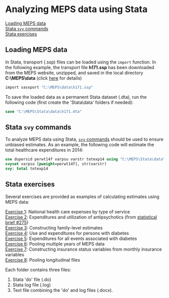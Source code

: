 # Analyzing MEPS data using Stata
[Loading MEPS data](#loading-meps-data)<br>
[Stata `svy` commands](#stata-svy-commands)<br>
[Stata exercises](#stata-exercises)

## Loading MEPS data
In Stata, transport (.ssp) files can be loaded using the `import` function. In the following example, the transport file <b>h171.ssp</b> has been downloaded from the MEPS website, unzipped, and saved in the local directory <b>C:\MEPS\data</b> (click [here](../README.md#accessing-meps-hc-data) for details)
``` stata
import sasxport "C:\MEPS\data\h171.ssp"
```

To save the loaded data as a permanent Stata dataset (.dta), run the following code (first create the 'Stata\data' folders if needed):
``` Stata
save "C:\MEPS\Stata\data\h171.dta"
```

## Stata `svy` commands
To analyze MEPS data using Stata, [`svy` commands](http://www.stata.com/manuals13/svysvyestimation.pdf) should be used to ensure unbiased estimates. As an example, the following code will estimate the total healthcare expenditures in 2014:
``` stata
use dupersid perwt14f varpsu varstr totexp14 using "C:\MEPS\Stata\data\h171.dta", clear
svyset varpsu [pweight=perwt14f], str(varstr)
svy: total totexp14
```

## Stata exercises

Several exercises are provided as examples of calculating estimates using MEPS data:

[Exercise 1](exercise_1): National health care expenses by type of service
<br>[Exercise 2](exercise_2): Expenditures and utilization of antipsychotics (from [statistical brief #275](https://meps.ahrq.gov/data_files/publications/st275/stat275.shtml))
<br>[Exercise 3](exercise_3): Constructing family-level estimates
<br>[Exercise 4](exercise_4): Use and expenditures for persons with diabetes
<br>[Exercise 5](exercise_5): Expenditures for all events associated with diabetes
<br>[Exercise 6](exercise_6): Pooling multiple years of MEPS data
<br>[Exercise 7](exercise_7): Constructing insurance status variables from monthly insurance variables
<br>[Exercise 8](exercise_8): Pooling longitudinal files

Each folder contains three files:
1. Stata 'do' file (.do)
2. Stata log file (.log)
3. Text file combining the 'do' and log files (.docx).

